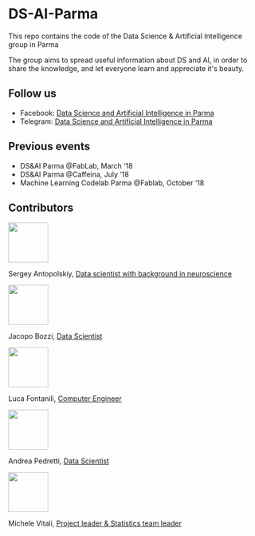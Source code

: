 # DS-AI-Parma
This repo contains the code of the Data Science &amp; Artificial Intelligence group in Parma

The group aims to spread useful information about DS and AI, in order to share the knowledge, and let everyone learn and appreciate it's beauty.

## Follow us
* Facebook: [Data Science and Artificial Intelligence in Parma](https://www.facebook.com/DSAIinParma/)
* Telegram: [Data Science and Artificial Intelligence in Parma](https://t.me/joinchat/G1YIUBA4t85VXTZzIwqIOw)

## Previous events
* DS&AI Parma @FabLab, March ‘18
* DS&AI Parma @Caffeina, July ‘18
* Machine Learning Codelab Parma @Fablab, October ‘18

## Contributors

<img src="https://media.licdn.com/dms/image/C5103AQGlN1UThcLQag/profile-displayphoto-shrink_800_800/0?e=1546473600&v=beta&t=lfqJcs4jxf7G5XoRUcRMW6RHPsPpXIMazCwiG1aYeGk"  width="80" height="80">

Sergey Antopolskiy, [Data scientist with background in neuroscience](https://www.linkedin.com/in/antop/)

<img src="https://media.licdn.com/dms/image/C4D03AQH9FxdeqW7qpg/profile-displayphoto-shrink_800_800/0?e=1546473600&v=beta&t=jvpH2JgXK24j_xoWxL-MoPsI4GNaBTsTCkhD76ehnHg"  width="80" height="80">

Jacopo Bozzi, [Data Scientist](https://www.linkedin.com/in/jacopo-bozzi-9394b924/)

<img src="https://media.licdn.com/dms/image/C5103AQGt1mF8rwskiQ/profile-displayphoto-shrink_200_200/0?e=1546473600&v=beta&t=RkaXaUDY2Gzs7_yVX7oaV8MopmrRlMSiBmC4ETQ2eoU"  width="80" height="80">

Luca Fontanili, [Computer Engineer](https://www.linkedin.com/in/luca-fontanili/)

<img src="https://media.licdn.com/dms/image/C4D03AQFd-67heVQ7xA/profile-displayphoto-shrink_800_800/0?e=1546473600&v=beta&t=ZQ1QC9QsgbbDCsqH2Mh5PDZ-IrlKfIUn6kwIYpNvJJs"  width="80" height="80">

Andrea Pedretti, [Data Scientist](https://www.linkedin.com/in/andrea-pedretti-4707221a/)

<img src="https://media.licdn.com/dms/image/C4D03AQEOjhQbt0jBJw/profile-displayphoto-shrink_800_800/0?e=1546473600&v=beta&t=DUXqi9mG5uNJDj4RZxFuCkZ2hVzFu4PWoSb6T6eZFyE"  width="80" height="80">

Michele Vitali, [Project leader & Statistics team leader](https://www.linkedin.com/in/michele-vitali-a1341320/)
